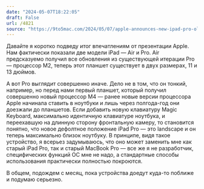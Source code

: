 ```yaml
---
date: "2024-05-07T18:22:05"
draft: False
url: /4821
source: "https://9to5mac.com/2024/05/07/apple-announces-new-ipad-pro-oled-display-thinnest-apple-product-ever/"
---
```


Давайте я коротко подведу итог впечатлениям от презентации Apple. Нам фактически показали две модели iPad — Air и Pro. Air предсказуемо получил все обновления из существующей итерации Pro — процессор M2, теперь этот планшет существует в двух размерах, 11 и 13 дюймов.

А вот Pro выглядит совершенно иначе. Дело не в том, что он тонкий, например, но перед нами первый планшет, который получил совершенно новый процессор M4 — ранее новые версии процессора Apple начинала ставить в ноутбуки и лишь через полгода-год они доезжали до планшетов. Если добавить новую клавиатуру Magic Keyboard, максимально идентичную клавиатуре ноутбука, и переехавшую на длинную сторону фронтальную камеру, то становится понятно, что новое дефолтное положение iPad Pro — это landscape и он теперь максимально близок ноутбуку. В принципе, видя такое устройство, я всерьез задумываюсь, что оно может заменить мне как старый iPad Pro, так и старый MacBook Pro — все же я не разработчик, специфических функций ОС мне не надо, а стандартные способы использования практически полностью покроются.

В общем, подождем с месяц, пока устройства доедут куда-то поближе и подумаю серьезно.
